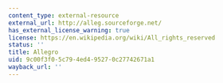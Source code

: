 ```yaml
---
content_type: external-resource
external_url: http://alleg.sourceforge.net/
has_external_license_warning: true
license: https://en.wikipedia.org/wiki/All_rights_reserved
status: ''
title: Allegro
uid: 9c00f3f0-5c79-4ed4-9527-0c27742671a1
wayback_url: ''
---
```

